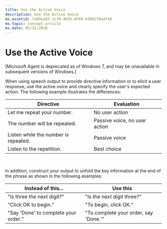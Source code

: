 ```yaml
---
title: Use the Active Voice
description: Use the Active Voice
ms.assetid: 7a89ea83-1cf0-4bfb-8f69-63081f8adf48
ms.topic: concept-article
ms.date: 05/31/2018
---
```


# Use the Active Voice

\[Microsoft Agent is deprecated as of Windows 7, and may be unavailable in subsequent versions of Windows.\]

When using speech output to provide directive information or to elicit a user response, use the active voice and clearly specify the user's expected action. The following example illustrates the differences:



| Directive                            |  Evaluation                   |
|--------------------------------------|-------------------------------|
| Let me repeat your number.           | No user action                |
| The number will be repeated.         | Passive voice, no user action |
| Listen while the number is repeated. | Passive voice                 |
| Listen to the repetition.            | Best choice                   |



 

In addition, construct your output to unfold the key information at the end of the phrase as shown in the following examples:



| Instead of this...                                                 | Use this                                           |
|--------------------------------------------------|--------------------------------------------|
| "Is three the next digit?"           | "Is the next digit three?"            |
| "Click OK to begin."                 | "To begin, click OK."                 |
| "Say 'Done' to complete your order." | "To complete your order, say 'Done.'" |



 

 

 




